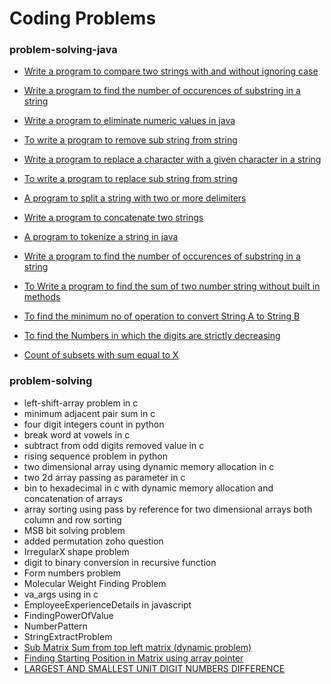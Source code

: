 # Coding Problems 


### problem-solving-java 

* [Write a program to compare two strings with and without ignoring case](https://github.com/sakthivelan21/problem-solving/tree/main/coding-problems/problems-in-java/CompareTwoStrings.java)

* [Write a program to find the number of occurences of substring in a string](https://github.com/sakthivelan21/problem-solving/tree/main/coding-problems/problems-in-java/)


+ [Write a program to eliminate numeric values in java ](https://github.com/sakthivelan21/problem-solving/tree/main/coding-problems/problems-in-java/RemoveNumericValues.java)

+ [To write a program to remove sub string from string ](https://github.com/sakthivelan21/problem-solving/tree/main/coding-problems/problems-in-java/RemoveSubString.java)

+ [Write a program to replace a character with a given character in a string ](https://github.com/sakthivelan21/problem-solving/tree/main/coding-problems/problems-in-java/ReplaceCharacterInString.java)

+ [To write a program to replace sub string from string ](https://github.com/sakthivelan21/problem-solving/tree/main/coding-problems/problems-in-java/ReplaceSubString.java)

+ [A program to split a string with two or more delimiters](https://github.com/sakthivelan21/problem-solving/tree/main/coding-problems/problems-in-java/SplitStringDelimiters.java)

+ [Write a program to concatenate two strings ](https://github.com/sakthivelan21/problem-solving/tree/main/coding-problems/problems-in-java/StringConcatenation.java)

+ [A program to tokenize a string in java](https://github.com/sakthivelan21/problem-solving/tree/main/coding-problems/problems-in-java/StringTokenizerExample.java)

+ [Write a program to find the number of occurences of substring in a string](https://github.com/sakthivelan21/problem-solving/tree/main/coding-problems/problems-in-java/SubStringOccurenceCount.java)

+ [To Write a program to find the sum of two number string without built in methods](https://github.com/sakthivelan21/problem-solving/tree/main/coding-problems/problems-in-java/AddingNumberStrings.java)

+ [To find the minimum no of operation to convert String A to String B](https://github.com/sakthivelan21/problem-solving/tree/main/coding-problems/problems-in-java/MinimumOperationToConvert.java)

+ [To find the Numbers in which the digits are strictly decreasing](https://github.com/sakthivelan21/problem-solving/tree/main/coding-problems/problems-in-java/NumbersStrictlyDecreasing.java)

+ [Count of subsets with sum equal to X](https://github.com/sakthivelan21/problem-solving/tree/main/coding-problems/problems-in-java/SubsetSumCount.java)


### problem-solving

+ left-shift-array problem in c  
+ minimum adjacent pair sum in c  
+ four digit integers count in python  
+ break word at vowels in c  
+ subtract from odd digits removed value in c  
+ rising sequence problem in python  
+ two dimensional array using dynamic memory allocation in c  
+ two 2d array passing as parameter in c  
+ bin to hexadecimal in c with dynamic memory allocation and concatenation of arrays  
+ array sorting using pass by reference for two dimensional arrays both column and row sorting  
+ MSB bit solving problem  
+ added permutation zoho question   
+ IrregularX shape problem  
+ digit to binary conversion in recursive function  
+ Form numbers problem 
+ Molecular Weight Finding Problem
+ va_args using in c
+ EmployeeExperienceDetails in javascript
+ FindingPowerOfValue
+ NumberPattern  
+ StringExtractProblem  
+ [Sub Matrix Sum from top left matrix (dynamic problem)](https://github.com/sakthivelan21/problem-solving/tree/main/coding-problems/sub_matrix_sum_from_top_left.py)
+ [Finding Starting Position in Matrix using array pointer](https://github.com/sakthivelan21/problem-solving/tree/main/coding-problems/find-starting-position.c)
+ [LARGEST AND SMALLEST UNIT DIGIT NUMBERS DIFFERENCE](https://github.com/sakthivelan21/problem-solving/tree/main/coding-problems/largest_and_smallest_unit_digit_difference.c)